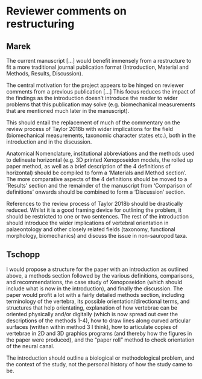 # Reviewer comments on restructuring


## Marek

The current manuscript [...] would benefit immensely from a restructure to fit a more traditional journal publication format (Introduction, Material and Methods, Results, Discussion).

The central motivation for the project appears to be hinged on reviewer comments from a previous publication [...] This focus reduces the impact of the findings as the introduction doesn’t introduce the reader to wider problems that this publication may solve (e.g. biomechanical measurements that are mentioned much later in the manuscript).

This should entail the replacement of much of the commentary on the review process of Taylor 2018b with wider implications for the field (biomechanical measurements, taxonomic character states etc.), both in the introduction and in the discussion.

Anatomical Nomenclature, institutional abbreviations and the methods used to delineate horizontal (e.g. 3D printed Xenoposeidon models, the rolled up paper method, as well as a brief description of the 4 definitions of horizontal) should be compiled to form a ‘Materials and Method section’. The more comparative aspects of the 4 definitions should be moved to a ‘Results’ section and the remainder of the manuscript from ‘Comparison of definitions’ onwards should be combined to form a ‘Discussion’ section.

References to the review process of Taylor 2018b should be drastically reduced. Whilst it is a good framing device for outlining the problem, it should be restricted to one or two sentences. The rest of the introduction should introduce the wider implications of vertebral orientation in palaeontology and other closely related fields (taxonomy, functional morphology, biomechanics) and discuss the issue in non-sauropod taxa.


## Tschopp

I would propose a structure for the paper with an introduction as outlined above, a methods section followed by the various definitions, comparisons, and recommendations, the case study of Xenoposeidon (which should include what is now in the introduction), and finally the discussion. The paper would profit a lot with a fairly detailed methods section, including terminology of the vertebra, its possible orientation/directional terms, and structures that help orientating, explanation of how vertebrae can be oriented physically and/or digitally (which is now spread out over the descriptions of the methods 1-4), how to draw lines along curved articular surfaces (written within method 3 I think), how to articulate copies of vertebrae in 2D and 3D graphics programs (and thereby how the figures in the paper were produced), and the “paper roll” method to check orientation of the neural canal.

The introduction should outline a biological or methodological problem, and the context of the study, not the personal history of how the study came to be.

